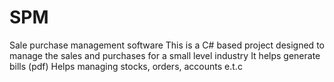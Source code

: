 # SPM
Sale purchase management software
This is a C# based project designed to manage the sales and purchases for a small level industry
It helps generate bills (pdf)
Helps managing stocks, orders, accounts e.t.c
